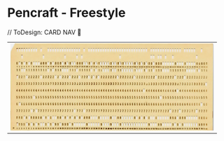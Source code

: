 # Pencraft - Freestyle

// ToDesign: CARD NAV 🚧

<table>
  <tr>
    <td>
      <a href="punchcard.md"><img src="../../../../_rsc/_img/af/punchcard.jpg" alt="Punchcards - Once upon a time"/></a>
    </td>
  </tr>
</table>

